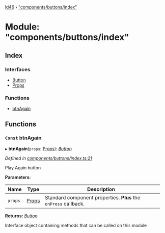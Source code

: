 [ld46](../README.md) › ["components/buttons/index"](_components_buttons_index_.md)

# Module: "components/buttons/index"

## Index

### Interfaces

* [Button](../interfaces/_components_buttons_index_.button.md)
* [Props](../interfaces/_components_buttons_index_.props.md)

### Functions

* [btnAgain](_components_buttons_index_.md#const-btnagain)

## Functions

### `Const` btnAgain

▸ **btnAgain**(`props`: [Props](../interfaces/_components_background_index_.props.md)): *[Button](../interfaces/_components_buttons_index_.button.md)*

*Defined in [components/buttons/index.ts:21](https://github.com/jrod-disco/ld46-keepalive/blob/2baec31/src/components/buttons/index.ts#L21)*

Play Again button

**Parameters:**

Name | Type | Description |
------ | ------ | ------ |
`props` | [Props](../interfaces/_components_background_index_.props.md) | Standard component properties. **Plus** the `onPress` callback.  |

**Returns:** *[Button](../interfaces/_components_buttons_index_.button.md)*

Interface object containing methods that can be called on this module
